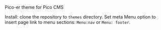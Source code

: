 Pico-er theme for Pico CMS

Install: clone the repository to ```themes``` directory.
Set meta Menu option to insert page link to menu sections: ```Menu:nav``` or ```Menu: footer```.